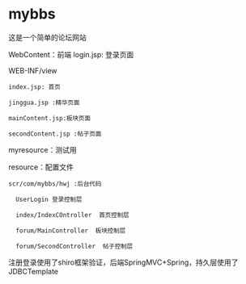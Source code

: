 # mybbs
这是一个简单的论坛网站

WebContent：前端 login.jsp: 登录页面

  WEB-INF/view

    index.jsp: 首页
   
    jinggua.jsp :精华页面
    
    mainContent.jsp:板块页面

    secondContent.jsp :帖子页面
    
myresource：测试用

resource：配置文件

    scr/com/mybbs/hwj :后台代码
    
      UserLogin 登录控制层

      index/IndexCOntroller  首页控制层

      forum/MainController  板块控制层

      forum/SecondController  帖子控制层 
     
注册登录使用了shiro框架验证，后端SpringMVC+Spring，持久层使用了JDBCTemplate
